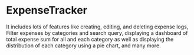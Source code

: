 # ExpenseTracker
It includes lots of features like creating, editing, and deleting expense logs, Filter expenses by categories and search query, displaying a dashboard of total expense sum for all and each category as well as displaying the distribution of each category using a pie chart, and many more.
